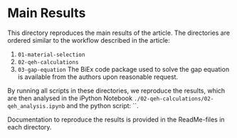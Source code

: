 # Main Results

This directory reproduces the main results of the article. The directories are ordered similar to the workflow described in the article:
1. `01-material-selection`
2. `02-qeh-calculations`
3. `03-gap-equation`
The BiEx code package used to solve the gap equation is available from the authors upon reasonable request.

By running all scripts in these directories, we reproduce the results, which are then analysed in the iPython Notebook `./02-qeh-calculations/02-qeh_analysis.ipynb` and the python script: ``.

Documentation to reproduce the results is provided in the ReadMe-files in each directory.